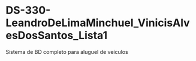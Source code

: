 # DS-330-LeandroDeLimaMinchuel_VinicisAlvesDosSantos_Lista1
Sistema de BD completo para aluguel de veículos
